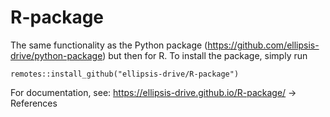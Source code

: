 # R-package
The same functionality as the Python package (https://github.com/ellipsis-drive/python-package) but then for R.
To install the package, simply run 
```
remotes::install_github("ellipsis-drive/R-package")
```

For documentation, see: https://ellipsis-drive.github.io/R-package/ -> References

